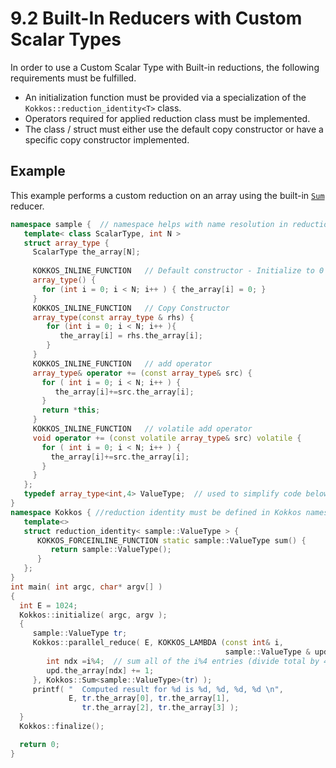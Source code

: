 # 9.2 Built-In Reducers with Custom Scalar Types

In order to use a Custom Scalar Type with Built-in reductions, the following requirements must be fulfilled.

   * An initialization function must be provided via a specialization of the `Kokkos::reduction_identity<T>` class.  
   * Operators required for applied reduction class must be implemented.
   * The class / struct must either use the default copy constructor or have a specific copy constructor 
     implemented. 

## Example

This example performs a custom reduction on an array using the built-in [`Sum`](../API/core/builtinreducers/Sum) reducer. 

```c++
namespace sample {  // namespace helps with name resolution in reduction identity 
   template< class ScalarType, int N >
   struct array_type {
     ScalarType the_array[N];
  
     KOKKOS_INLINE_FUNCTION   // Default constructor - Initialize to 0's
     array_type() { 
       for (int i = 0; i < N; i++ ) { the_array[i] = 0; }
     }
     KOKKOS_INLINE_FUNCTION   // Copy Constructor
     array_type(const array_type & rhs) { 
        for (int i = 0; i < N; i++ ){
           the_array[i] = rhs.the_array[i];
        }
     }
     KOKKOS_INLINE_FUNCTION   // add operator
     array_type& operator += (const array_type& src) {
       for ( int i = 0; i < N; i++ ) {
          the_array[i]+=src.the_array[i];
       }
       return *this;
     } 
     KOKKOS_INLINE_FUNCTION   // volatile add operator 
     void operator += (const volatile array_type& src) volatile {
       for ( int i = 0; i < N; i++ ) {
         the_array[i]+=src.the_array[i];
       }
     }
   };
   typedef array_type<int,4> ValueType;  // used to simplify code below
}
namespace Kokkos { //reduction identity must be defined in Kokkos namespace
   template<>
   struct reduction_identity< sample::ValueType > {
      KOKKOS_FORCEINLINE_FUNCTION static sample::ValueType sum() {
         return sample::ValueType();
      }
   };
}
int main( int argc, char* argv[] )
{
  int E = 1024;
  Kokkos::initialize( argc, argv );
  {
     sample::ValueType tr;         
     Kokkos::parallel_reduce( E, KOKKOS_LAMBDA (const int& i, 
                                                sample::ValueType & upd) {
        int ndx =i%4;  // sum all of the i%4 entries (divide total by 4)
        upd.the_array[ndx] += 1; 
     }, Kokkos::Sum<sample::ValueType>(tr) );
     printf( "  Computed result for %d is %d, %d, %d, %d \n", 
             E, tr.the_array[0], tr.the_array[1], 
                tr.the_array[2], tr.the_array[3] );
  }
  Kokkos::finalize();

  return 0;
}

```